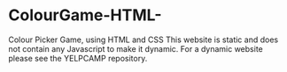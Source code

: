 # ColourGame-HTML-
Colour Picker Game, using HTML and CSS
This website is static and does not contain any Javascript to make it dynamic.
For a dynamic website please see the YELPCAMP repository.
